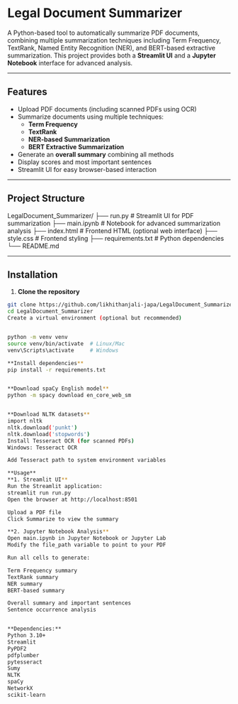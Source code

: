 # Legal Document Summarizer

A Python-based tool to automatically summarize PDF documents, combining multiple summarization techniques including Term Frequency, TextRank, Named Entity Recognition (NER), and BERT-based extractive summarization. This project provides both a **Streamlit UI** and a **Jupyter Notebook** interface for advanced analysis.

---

## Features

- Upload PDF documents (including scanned PDFs using OCR)  
- Summarize documents using multiple techniques:  
  - **Term Frequency**  
  - **TextRank**  
  - **NER-based Summarization**  
  - **BERT Extractive Summarization**  
- Generate an **overall summary** combining all methods  
- Display scores and most important sentences  
- Streamlit UI for easy browser-based interaction  

---

## Project Structure

LegalDocument_Summarizer/
├── run.py # Streamlit UI for PDF summarization
├── main.ipynb # Notebook for advanced summarization analysis
├── index.html # Frontend HTML (optional web interface)
├── style.css # Frontend styling
├── requirements.txt # Python dependencies
└── README.md

---

## Installation

1. **Clone the repository**

```bash
git clone https://github.com/likhithanjali-japa/LegalDocument_Summarizer.git
cd LegalDocument_Summarizer
Create a virtual environment (optional but recommended)


python -m venv venv
source venv/bin/activate  # Linux/Mac
venv\Scripts\activate     # Windows

**Install dependencies**
pip install -r requirements.txt


**Download spaCy English model**
python -m spacy download en_core_web_sm


**Download NLTK datasets**
import nltk
nltk.download('punkt')
nltk.download('stopwords')
Install Tesseract OCR (for scanned PDFs)
Windows: Tesseract OCR

Add Tesseract path to system environment variables

**Usage**
**1. Streamlit UI**
Run the Streamlit application:
streamlit run run.py
Open the browser at http://localhost:8501

Upload a PDF file
Click Summarize to view the summary

**2. Jupyter Notebook Analysis**
Open main.ipynb in Jupyter Notebook or Jupyter Lab
Modify the file_path variable to point to your PDF

Run all cells to generate:

Term Frequency summary
TextRank summary
NER summary
BERT-based summary

Overall summary and important sentences
Sentence occurrence analysis


**Dependencies:**
Python 3.10+
Streamlit
PyPDF2
pdfplumber
pytesseract
Sumy
NLTK
spaCy
NetworkX
scikit-learn





